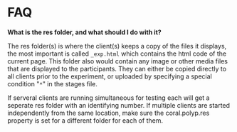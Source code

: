 # FAQ #

**What is the res folder, and what should I do with it?**

The res folder(s) is where the client(s) keeps a copy of the files it displays, the most important is called `_exp.html` which contains the html code of the current page. This folder also would contain any image or other media files that are displayed to the participants. They can either be copied directly to all clients prior to the experiment, or uploaded by specifying a special condition "`*`" in the stages file.

If serveral clients are running simultaneous for testing each will get a seperate res folder with an identifying number. If multiple clients are started independently from the same location, make sure the coral.polyp.res property is set for a different folder for each of them.